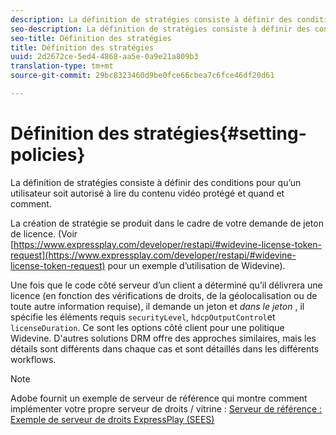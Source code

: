 ```yaml
---
description: La définition de stratégies consiste à définir des conditions pour qu’un utilisateur soit autorisé à lire du contenu vidéo protégé et quand et comment.
seo-description: La définition de stratégies consiste à définir des conditions pour qu’un utilisateur soit autorisé à lire du contenu vidéo protégé et quand et comment.
seo-title: Définition des stratégies
title: Définition des stratégies
uuid: 2d2672ce-5ed4-4868-aa5e-0a9e21a809b3
translation-type: tm+mt
source-git-commit: 29bc8323460d9be0fce66cbea7c6fce46df20d61

---
```



# Définition des stratégies{#setting-policies}

La définition de stratégies consiste à définir des conditions pour qu’un utilisateur soit autorisé à lire du contenu vidéo protégé et quand et comment.

La création de stratégie se produit dans le cadre de votre demande de jeton de licence. (Voir [https://www.expressplay.com/developer/restapi/#widevine-license-token-request](https://www.expressplay.com/developer/restapi/#widevine-license-token-request) pour un exemple d’utilisation de Widevine).

Une fois que le code côté serveur d’un client a déterminé qu’il délivrera une licence (en fonction des vérifications de droits, de la géolocalisation ou de toute autre information requise), il demande un jeton et *dans le jeton* , il spécifie les éléments requis `securityLevel`, `hdcpOutputControl`et `licenseDuration`. Ce sont les options côté client pour une politique Widevine. D&#39;autres solutions DRM offre des approches similaires, mais les détails sont différents dans chaque cas et sont détaillés dans les différents workflows.

>[!NOTE]
>
>Adobe fournit un exemple de serveur de référence qui montre comment implémenter votre propre serveur de droits / vitrine : [Serveur de référence : Exemple de serveur de droits ExpressPlay (SEES)](../../multi-drm-workflows/feature-topics/sees-reference-server.md)

